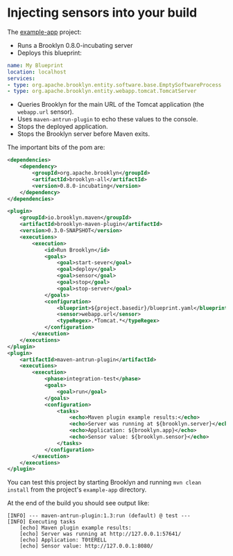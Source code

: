 Injecting sensors into your build
=================================

The [example-app](https://github.com/brooklyncentral/brooklyn-maven-plugin/tree/master/src/test/projects/example-app)
project:

* Runs a Brooklyn 0.8.0-incubating server
* Deploys this blueprint:

```yaml
name: My Blueprint
location: localhost
services:
- type: org.apache.brooklyn.entity.software.base.EmptySoftwareProcess
- type: org.apache.brooklyn.entity.webapp.tomcat.TomcatServer
```

* Queries Brooklyn for the main URL of the Tomcat application (the
  `webapp.url` sensor).
* Uses `maven-antrun-plugin` to echo these values to the console.
* Stops the deployed application.
* Stops the Brooklyn server before Maven exits.

The important bits of the pom are:

```xml
<dependencies>
    <dependency>
        <groupId>org.apache.brooklyn</groupId>
        <artifactId>brooklyn-all</artifactId>
        <version>0.8.0-incubating</version>
    </dependency>
</dependencies>

<plugin>
    <groupId>io.brooklyn.maven</groupId>
    <artifactId>brooklyn-maven-plugin</artifactId>
    <version>0.3.0-SNAPSHOT</version>
    <executions>
        <execution>
            <id>Run Brooklyn</id>
            <goals>
                <goal>start-sever</goal>
                <goal>deploy</goal>
                <goal>sensor</goal>
                <goal>stop</goal>
                <goal>stop-server</goal>
            </goals>
            <configuration>
                <blueprint>${project.basedir}/blueprint.yaml</blueprint>
                <sensor>webapp.url</sensor>
                <typeRegex>.*Tomcat.*</typeRegex>
            </configuration>
        </execution>
    </executions>
</plugin>
<plugin>
    <artifactId>maven-antrun-plugin</artifactId>
    <executions>
        <execution>
            <phase>integration-test</phase>
            <goals>
                <goal>run</goal>
            </goals>
            <configuration>
                <tasks>
                    <echo>Maven plugin example results:</echo>
                    <echo>Server was running at ${brooklyn.server}</echo>
                    <echo>Application: ${brooklyn.app}</echo>
                    <echo>Sensor value: ${brooklyn.sensor}</echo>
                </tasks>
            </configuration>
        </execution>
    </executions>
</plugin>
```

You can test this project by starting Brooklyn and running `mvn clean install`
from the project's `example-app` directory.

At the end of the build you should see output like:

```
[INFO] --- maven-antrun-plugin:1.3:run (default) @ test ---
[INFO] Executing tasks
    [echo] Maven plugin example results:
    [echo] Server was running at http://127.0.0.1:57641/
    [echo] Application: T0tERELL
    [echo] Sensor value: http://127.0.0.1:8080/
```


